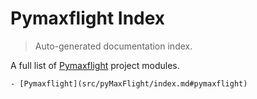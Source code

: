 # Pymaxflight Index

> Auto-generated documentation index.

A full list of [Pymaxflight](https://github.com/Clarkson-IMPETUS/pyMaxFlight) project modules.

    - [Pymaxflight](src/pyMaxFlight/index.md#pymaxflight)
